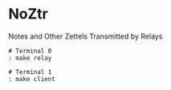 # NoZtr

Notes and Other Zettels Transmitted by Relays

```shell
# Terminal 0
: make relay

# Terminal 1
: make client
```
